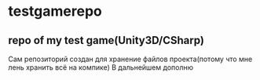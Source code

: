 # testgamerepo
repo of my test game(Unity3D/CSharp)
------------------------------------
Сам репозиторий создан для хранение файлов проекта(потому что мне лень хранить всё на компике)
В дальнейшем дополню
